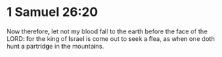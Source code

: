 # 1 Samuel 26:20

Now therefore, let not my blood fall to the earth before the face of the LORD: for the king of Israel is come out to seek a flea, as when one doth hunt a partridge in the mountains.